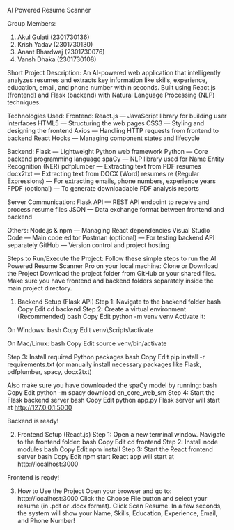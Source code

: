 AI Powered Resume Scanner 

Group Members:
1) Akul Gulati (2301730136)
2) Krish Yadav (2301730130)
3) Anant Bhardwaj (2301730076)
4) Vansh Dhaka (2301730108)

Short Project Description:
An AI-powered web application that intelligently analyzes resumes and extracts key information like skills, experience, education, email, and phone number within seconds.
Built using React.js (frontend) and Flask (backend) with Natural Language Processing (NLP) techniques. 

Technologies Used:
Frontend:
React.js — JavaScript library for building user interfaces
HTML5 — Structuring the web pages
CSS3 — Styling and designing the frontend
Axios — Handling HTTP requests from frontend to backend
React Hooks — Managing component states and lifecycle

Backend:
Flask — Lightweight Python web framework
Python — Core backend programming language
spaCy — NLP library used for Name Entity Recognition (NER)
pdfplumber — Extracting text from PDF resumes
docx2txt — Extracting text from DOCX (Word) resumes
re (Regular Expressions) — For extracting emails, phone numbers, experience years
FPDF (optional) — To generate downloadable PDF analysis reports

Server Communication:
Flask API — REST API endpoint to receive and process resume files
JSON — Data exchange format between frontend and backend

Others:
Node.js & npm — Managing React dependencies
Visual Studio Code — Main code editor
Postman (optional) — For testing backend API separately
GitHub — Version control and project hosting


Steps to Run/Execute the Project:
Follow these simple steps to run the AI Powered Resume Scanner Pro on your local machine:
Clone or Download the Project
Download the project folder from GitHub or your shared files.
Make sure you have frontend and backend folders separately inside the main project directory.

1) Backend Setup (Flask API)
Step 1: Navigate to the backend folder
bash
Copy
Edit
cd backend
Step 2: Create a virtual environment (Recommended)
bash
Copy
Edit
python -m venv venv
Activate it:

On Windows:
bash
Copy
Edit
venv\Scripts\activate

On Mac/Linux:
bash
Copy
Edit
source venv/bin/activate

Step 3: Install required Python packages
bash
Copy
Edit
pip install -r requirements.txt
(or manually install necessary packages like Flask, pdfplumber, spacy, docx2txt)

Also make sure you have downloaded the spaCy model by running:
bash
Copy
Edit
python -m spacy download en_core_web_sm
Step 4: Start the Flask backend server
bash
Copy
Edit
python app.py
Flask server will start at http://127.0.0.1:5000

Backend is ready!

2) Frontend Setup (React.js)
Step 1: Open a new terminal window.
Navigate to the frontend folder:
bash
Copy
Edit
cd frontend
Step 2: Install node modules
bash
Copy
Edit
npm install
Step 3: Start the React frontend server
bash
Copy
Edit
npm start
React app will start at http://localhost:3000

Frontend is ready!

3) How to Use the Project
Open your browser and go to: http://localhost:3000
Click the Choose File button and select your resume (in .pdf or .docx format).
Click Scan Resume.
In a few seconds, the system will show your Name, Skills, Education, Experience, Email, and Phone Number!

